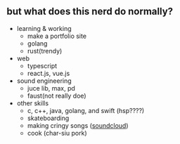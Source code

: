 ## but what does this nerd do normally?
- learning & working
  - make a portfolio site
  - golang
  - rust(trendy)
- web
  - typescript
  - react.js, vue.js
- sound engineering
  - juce lib, max, pd
  - faust(not really doe)
- other skills
  - c, c++, java, golang, and swift (hsp????)
  - skateboarding
  - making cringy songs ([soundcloud](https://soundcloud.com/jumanjixxx))
  - cook (char-siu pork)
